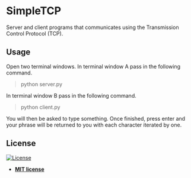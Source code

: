 # SimpleTCP

Server and client programs that communicates using the Transmission Control Protocol (TCP).

## **Usage**

Open two terminal windows. In terminal window A  pass in the following command.

> python server.py

In terminal window B pass in the following command. 

> python client.py

You will then be asked to type something. Once finished, press enter and your phrase
will be returned to you with each character iterated by one. 

## License

[![License](http://img.shields.io/:license-mit-blue.svg?style=flat-square)](http://badges.mit-license.org)

- **[MIT license](http://opensource.org/licenses/mit-license.php)**

